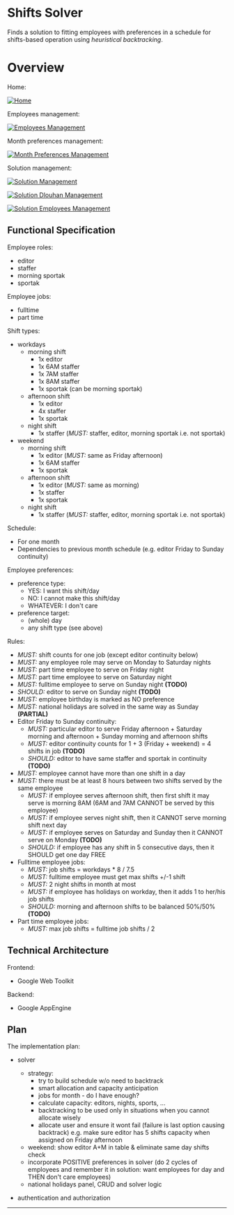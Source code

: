 # Shifts Solver
Finds a solution to fitting employees with preferences in a schedule for
shifts-based operation using *heuristical backtracking*.



# Overview
Home:

[![Home](http://mindforger.com/project/s2/s2home.png "Home")](http://mindforger.com/project/s2/s2home.png)

Employees management:

[![Employees Management](http://mindforger.com/project/s2/s2employees.png "Employees Management")](http://mindforger.com/project/s2/s2employees.png)

Month preferences management:

[![Month Preferences Management](http://mindforger.com/project/s2/s-preferences.png "Month Preferences Management")](http://mindforger.com/project/s2/s2preferences.png)

Solution management:

[![Solution Management](http://mindforger.com/project/s2/s2solution.png "Solution Management")](http://mindforger.com/project/s2/s2solution.png)

[![Solution Dlouhan Management](http://mindforger.com/project/s2/s2dlouhan.png "Solution Management")](http://mindforger.com/project/s2/s2dlouhan.png)

[![Solution Employees Management](http://mindforger.com/project/s2/s2allocation.png "Solution Management")](http://mindforger.com/project/s2/s2allocation.png)



## Functional Specification
Employee roles:
   * editor
   * staffer
   * morning sportak
   * sportak

Employee jobs:
   * fulltime
   * part time

Shift types:
   * workdays
      * morning shift
         * 1x editor
         * 1x 6AM staffer
         * 1x 7AM staffer
         * 1x 8AM staffer
         * 1x sportak (can be morning sportak)
      * afternoon shift
         * 1x editor
         * 4x staffer
         * 1x sportak
      * night shift
         * 1x staffer (*MUST:* staffer, editor, morning sportak i.e. not sportak)
   * weekend
      * morning shift
         * 1x editor (*MUST:* same as Friday afternoon)
         * 1x 6AM staffer
         * 1x sportak
      * afternoon shift
         * 1x editor (*MUST:* same as morning)
         * 1x staffer
         * 1x sportak
      * night shift
         * 1x staffer (*MUST:* staffer, editor, morning sportak i.e. not sportak)

Schedule:
   * For one month
   * Dependencies to previous month schedule (e.g. editor Friday to Sunday continuity)

Employee preferences:
   * preference type:
      * YES: I want this shift/day
      * NO: I cannot make this shift/day
      * WHATEVER: I don't care
   * preference target:
      * (whole) day
      * any shift type (see above)

Rules:
   * *MUST:* shift counts for one job (except editor continuity below)
   * *MUST:* any employee role may serve on Monday to Saturday nights
   * *MUST:* part time employee to serve on Friday night
   * *MUST:* part time employee to serve on Saturday night
   * *MUST:* fulltime employee to serve on Sunday night **(TODO)**
   * *SHOULD:* editor to serve on Sunday night **(TODO)**
   * *MUST:* employee birthday is marked as NO preference
   * *MUST:* national holidays are solved in the same way as Sunday **(PARTIAL)**
   * Editor Friday to Sunday continuity:
      * *MUST:* particular editor to serve Friday afternoon + Saturday morning
        and afternoon + Sunday morning and afternoon shifts
      * *MUST:* editor continuity counts for 1 + 3 (Friday + weekend) = 4 shifts
        in job **(TODO)**
      * *SHOULD:* editor to have same staffer and sportak in continuity **(TODO)**
   * *MUST:* employee cannot have more than one shift in a day
   * *MUST:* there must be at least 8 hours between two shifts served by the
     same employee
      * *MUST:* if employee serves afternoon shift, then first shift it may serve
        is morning 8AM (6AM and 7AM CANNOT be served by this employee)
      * *MUST:* if employee serves night shift, then it CANNOT serve morning shift
        next day
      * *MUST:* if employee serves on Saturday and Sunday then it CANNOT serve on
        Monday **(TODO)**
      * *SHOULD:* if employee has any shift in 5 consecutive days, then it SHOULD get
        one day FREE
   * Fulltime employee jobs:
      * *MUST:* job shifts = workdays * 8 / 7.5
      * *MUST:* fulltime employee must get max shifts +/-1 shift
      * *MUST:* 2 night shifts in month at most
      * *MUST:* if employee has holidays on workday, then it adds 1 to her/his
        job shifts
      * *SHOULD:* morning and afternoon shifts to be balanced 50%/50% **(TODO)**
   * Part time employee jobs:
      * *MUST:* max job shifts = fulltime job shifts / 2



## Technical Architecture
Frontend:
   * Google Web Toolkit

Backend:
   * Google AppEngine



## Plan
The implementation plan:

   * solver
      * strategy:
         * try to build schedule w/o need to backtrack
         * smart allocation and capacity anticipation
         * jobs for month - do I have enough?
         * calculate capacity: editors, nights, sports, ...
         * backtracking to be used only in situations when you cannot allocate wisely
         * allocate user and ensure it wont fail (failure is last option causing backtrack)
           e.g. make sure editor has 5 shifts capacity when assigned on Friday afternoon
      * weekend: show editor A+M in table & eliminate same day shifts check
      * incorporate POSITIVE preferences in solver (do 2 cycles of employees
        and remember it in solution: want employees for day and THEN don't
        care employees)
      * national holidays panel, CRUD and solver logic

   * authentication and authorization

---
